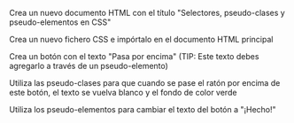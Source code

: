 Crea un nuevo documento HTML con el título "Selectores, pseudo-clases y pseudo-elementos en CSS"

Crea un nuevo fichero CSS e impórtalo en el documento HTML principal

Crea un botón con el texto "Pasa por encima" (TIP: Este texto debes agregarlo a través de un pseudo-elemento)

Utiliza las pseudo-clases para que cuando se pase el ratón por encima de este botón, el texto se vuelva blanco y el fondo de color verde

Utiliza los pseudo-elementos para cambiar el texto del botón a "¡Hecho!"

